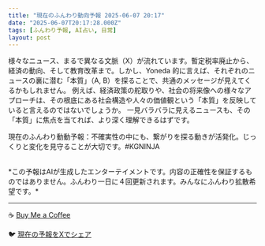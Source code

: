 ```yaml
---
title: "現在のふんわり動向予報 2025-06-07 20:17"
date: "2025-06-07T20:17:28.000Z"
tags: [ふんわり予報, AI占い, 日常]
layout: post
---
```


様々なニュース、まるで異なる文脈（X）が流れています。暫定税率廃止から、経済の動向、そして教育改革まで。しかし、Yoneda 的に言えば、それぞれのニュースの裏に潜む「本質」（A, B）を探ることで、共通のメッセージが見えてくるかもしれません。  例えば、経済政策の舵取りや、社会の将来像への様々なアプローチは、その根底にある社会構造や人々の価値観という「本質」を反映していると言えるのではないでしょうか。  一見バラバラに見えるニュースも、その「本質」に焦点を当てれば、より深く理解できるはずです。  

現在のふんわり動動予報：不確実性の中にも、繋がりを探る動きが活発化。じっくりと変化を見守ることが大切です。#KGNINJA

<br>
*この予報はAIが生成したエンターテイメントです。内容の正確性を保証するものではありません。ふんわり一日に４回更新されます。みんなにふんわり拡散希望です。*

---
☕️ [Buy Me a Coffee](https://www.buymeacoffee.com/kgninja)

🐦 [現在の予報をXでシェア](https://twitter.com/intent/tweet?text=%E7%8F%BE%E5%9C%A8%E3%81%AE%E3%81%B5%E3%82%93%E3%82%8F%E3%82%8A%E4%BA%88%E5%A0%B1%3A%20%E3%80%8C%E6%A7%98%E3%80%85%E3%81%AA%E3%83%8B%E3%83%A5%E3%83%BC%E3%82%B9%E3%80%81%E3%81%BE%E3%82%8B%E3%81%A7%E7%95%B0%E3%81%AA%E3%82%8B%E6%96%87%E8%84%88%EF%BC%88X%EF%BC%89%E3%81%8C%E6%B5%81%E3%82%8C%E3%81%A6%E3%81%84%E3%81%BE%E3%81%99%E3%80%82%E3%80%8D%23KGNINJA%20%E7%B6%9A%E3%81%8D%E3%81%AF%E3%83%96%E3%83%AD%E3%82%B0%E3%81%A7%EF%BC%81%F0%9F%91%87&url=https%3A%2F%2Fkg-ninja.github.io%2FFunwariyoso%2F)
